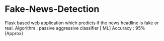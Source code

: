 # Fake-News-Detection

Flask based web application which predicts if the news headline is fake or real.
Algorithm : passive aggressive classifier [ ML]
Accuracy : 95% [Approx]
